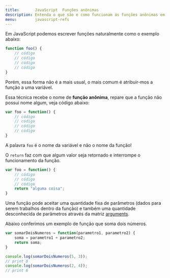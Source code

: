 ```yaml
---
title:       JavaScript  Funções anônimas
description: Entenda o que são e como funcionam as funções anônimas em JavaScript
menu:        javascript-refs
---
```


Em JavaScript podemos escrever funções naturalmente como o exemplo abaixo:

```javascript
function foo() {
    // código
    // código
    // código
    // código
}
```

Porém, essa forma não é a mais usual, o mais comum é atribuir-mos a função a uma variável.

Essa técnica recebe o nome de __função anônima__, repare que a função não possui nome algum, veja código abaixo:

```javascript
var foo = function() {
    // código
    // código
    // código
    // código
}
```

A palavra `foo` é o nome da variável e não o nome da função!

O `return` faz com que algum valor seja retornado e interrompe o funcionamento da função.

```javascript
var foo = function() {
    // código
    // código
    // código
    return "alguma coisa";
}
```

Uma função pode aceitar uma quantidade fixa de parâmetros (dados para serem trabalhos dentro da função) e também 
uma quantidade desconhecida de parâmetros através da matriz [arguments](/javascript/refs/funcoes-argumentos/).

Abaixo conferimos um exemplo de função que soma dois números.

```javascript
var somarDoisNumeros = function(parametro1, parametro2) {
    soma = parametro1 + parametro2;
    return soma;
}

console.log(somarDoisNumeros(5, 3));
// print 8
console.log(somarDoisNumeros(2, 4));
// print 6
```
